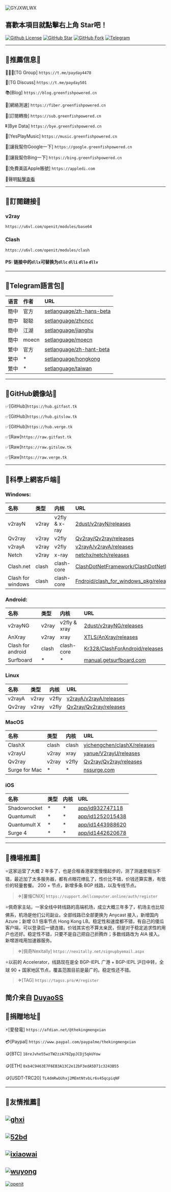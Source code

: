 ![GYJXWLWX](https://cdn.jsdelivr.net/gh/GreenFishStudio/GreenFish@master/Image/Logo/PAYDAY4478.png)


## 喜歡本項目就點擊右上角 Star吧！


[![Github License](https://img.shields.io/github/license/GreenFishStudio/GreenFish.svg?label=LICENSE&logo=github)](https://github.com/GreenFishStudio/GreenFish/blob/master/LICENSE)
[![GitHub Star](https://img.shields.io/github/stars/GreenFishStudio/GreenFish.svg?label=Star&logo=github)](https://github.com/GreenFishStudio/GreenFish/stargazers) 
[![GitHub Fork](https://img.shields.io/github/forks/GreenFishStudio/GreenFish.svg?label=Fork&logo=github)](https://github.com/GreenFishStudio/GreenFish/network/members)
[![Telegram](https://img.shields.io/badge/Telegram-@payday501-3CB371?&logo=telegram)](https://t.me/payday501)


---------------------------------------------------------------------------------------------------------------------------------------------------------------------------------


## 📢推薦信息📢

🧑‍🤝‍🧑[TG Group] `https://t.me/payday4478`

📣[TG Discuss] `https://t.me/payday501`

📚[Blog] `https://blog.greenfishpowered.cn`

📶[網絡測速] `https://fiber.greenfishpowered.cn`

🔄[訂閱轉換] `https://sub.greenfishpowered.cn`

⏬[Bye Data] `https://bye.greenfishpowered.cn`

🎵[YesPlayMusic] `https://music.greenfishpowered.cn`

🔎[讓我幫你Google一下] `https://google.greenfishpowered.cn`

🔎[讓我幫你Bing一下] `https://bing.greenfishpowered.cn`

🧰[免費美區Apple賬號] `https://appledi.com`

📛聲明[點擊查看](https://github.com/GreenFishStudio/GreenFish/blob/privacy/README.md)

---------------------------------------------------------------------------------------------------------------------------------------------------------------------------------

## 📢訂閱鏈接📢

### v2ray

```
https://u6vl.com/openit/modules/base64
```

### Clash

```
https://u6vl.com/openit/modules/clash
```

#### PS: 链接中的`dllx`可替换为`dllc` `dlli` `dllo` `dllv`

---------------------------------------------------------------------------------------------------------------------------------------------------------------------------------

## 📢Telegram語言包📢

| 语言| 作者| URL|
| :--- | :--- | :--- |
| 簡中 | 官方 | [setlanguage/zh-hans-beta](https://t.me/setlanguage/zh-hans-beta) |
| 簡中 | 聪聪 | [setlanguage/zhcncc](https://t.me/setlanguage/zhcncc) |
| 簡中 | 江湖 | [setlanguage/jianghu](https://t.me/setlanguage/jianghu) |
| 簡中 | moecn | [setlanguage/moecn](https://t.me/setlanguage/moecn) |
| 繁中 | 官方 | [setlanguage/zh-hant-beta](https://t.me/setlanguage/zh-hant-beta) |
| 繁中 | * | [setlanguage/hongkong](https://t.me/setlanguage/hongkong) |
| 繁中 | * | [setlanguage/taiwan](https://t.me/setlanguage/taiwan) |

---------------------------------------------------------------------------------------------------------------------------------------------------------------------------------

## 📢GitHub鏡像站📢

✅[GitHub]`https://hub.gitfast.tk`

✅[GitHub]`https://hub.gitslow.tk`

✅[GitHub]`https://hub.verge.tk`

✅[Raw]`https://raw.gitfast.tk`

✅[Raw]`https://raw.gitslow.tk`

✅[Raw]`https://raw.verge.tk`

---------------------------------------------------------------------------------------------------------------------------------------------------------------------------------

## 📢科學上網客戶端📢 

### Windows:

| 名称| 类型| 内核| URL|
| :--- | :--- | :--- | :--- |
| v2rayN | v2ray | v2fly & x-ray | [2dust/v2rayN/releases](https://github.com/2dust/v2rayN/releases) |
| Qv2ray | v2ray | v2fly | [Qv2ray/Qv2ray/releases](https://github.com/Qv2ray/Qv2ray/releases) |
| v2rayA | v2ray | v2fly | [v2rayA/v2rayA/releases](https://github.com/v2rayA/v2rayA/releases) |
| Netch | v2ray | x-ray | [netchx/netch/releases](https://github.com/netchx/netch/releases) |
| Clash.net | clash | clash-core | [ClashDotNetFramework/ClashDotNetFramework/releases](https://github.com/GreenFishStudio/GreenFish/releases/tag/Clash.NET) |
| Clash for windows | clash | clash-core | [Fndroid/clash_for_windows_pkg/releases](https://github.com/Fndroid/clash_for_windows_pkg/releases) |


### Android:

| 名称| 类型| 内核| URL|
| :--- | :--- | :--- | :--- |
| v2rayNG | v2ray | v2fly & xray | [2dust/v2rayNG/releases](https://github.com/2dust/v2rayNG/releases) |
| AnXray | v2ray | xray | [XTLS/AnXray/releases](https://github.com/XTLS/AnXray/releases) |
| Clash for android | clash | clash-core | [Kr328/ClashForAndroid/releases](https://github.com/Kr328/ClashForAndroid/releases) |
| Surfboard | * | * | [manual.getsurfboard.com](https://manual.getsurfboard.com) |


### Linux
| 名称| 类型| 内核| URL|
| :--- | :--- | :--- | :--- |
| v2rayA | v2ray | v2fly | [v2rayA/v2rayA/releases](https://github.com/v2rayA/v2rayA/releases) |
| Qv2ray | v2ray | v2fly | [Qv2ray/Qv2ray/releases](https://github.com/Qv2ray/Qv2ray/releases) |


### MacOS

| 名称| 类型| 内核| URL|
| :--- | :--- | :--- | :--- |
| ClashX | clash | clash | [yichengchen/clashX/releases](https://github.com/yichengchen/clashX/releases) |
| v2rayU | v2ray | xray | [yanue/V2rayU/releases](https://github.com/yanue/V2rayU/releases) |
| Qv2ray | v2ray | v2fly | [Qv2ray/Qv2ray/releases](https://github.com/Qv2ray/Qv2ray/releases) |
| Surge for Mac | * | * | [nssurge.com](https://nssurge.com) |


### iOS

| 名称| 类型| 内核| URL|
| :--- | :--- | :--- | :--- |
| Shadowrocket | * | * | [app/id932747118](https://apps.apple.com/app/shadowrocket/id932747118) |
| Quantumult | * | * | [app/id1252015438](https://apps.apple.com/app/quantumult/id1252015438) |
| Quantumult X | * | * | [app/id1443988620](https://apps.apple.com/app/quantumult-x/id1443988620) |
| Surge 4 | * | * | [app/id1442620678](https://apps.apple.com/app/surge-4/id1442620678) |

---------------------------------------------------------------------------------------------------------------------------------------------------------------------------------


## 📢機場推薦📢 

⭐这家运营了大概 2 年多了，也是合租香港家宽慢慢起步的，测了测速度相当不错，最近加了太多服务器，都有点眼花缭乱了，性价比不错，价钱还算实惠，有低价的轻量套餐。 200 + 节点，新增多条 BGP 线路，以及专线节点。
>✈[薯條CNIX] `https://support.dellcomputer.online/auth/register`

⭐佩奇家主站，一家全线中转线路的高端机场，成立大概三年多了，机场主也比较佛系，机场是他们公司副业。全部线路已全部更换为 Anycast 接入，新增国内 Azure；新增 0.1 倍率节点 Hong Kong LB。稳定性和速度都不错，有自己的傻瓜客户端，可以登录后一键连接。价钱其实也不算太亲民，但是对于稳定追求性的用户也还好。稳定性不错，只要不是自己把自己折腾炸；多数线路改为 AIA 接入。新增游戏用加速器服务。
>✈[佩奇Nexitally] `https://nexitally.net/signupbyemail.aspx`

⭐以前的 Ac­cel­er­a­tor，线路现在是全 BGP-IEPL 广港 + BGP-IEPL 沪日中转，全球 90 + 国家地区节点，覆盖范围目前是最广的。稳定性还不错。
>✈[TAG] `https://tagss.pro/#/register`

简介来自 [DuyaoSS](https://www.duyaoss.com)
---------------------------------------------------------------------------------------------------------------------------------------------------------------------------------


## 📢捐贈地址📢 

⚡[愛發電] `https://afdian.net/@thekingmengxian`

💳[Paypal] `https://www.paypal.com/paypalme/thekingmengxian`

🪙[BTC] `18reJvhe55wzTW2zzA79ZppJCDj5qkUYow`

🪙[ETH] `0xb4C9463E7F6EB3A13C2e12bF3edA5D71c3243B55`

🪙[USDT-TRC20] `TL4dmRwbUhxj2MEmtNtvbLr6v45qcpiqNF`

---------------------------------------------------------------------------------------------------------------------------------------------------------------------------------

## 📢友情推薦📢 

[![ghxi](https://cdn.jsdelivr.net/gh/GreenFishStudio/GreenFish@master/Image/Logo/ghboke-logo.png)](https://ghxi.com)
---------------------------------------------------------------------------------------------------------------------------------------------------------------------------------
[![52bd](https://cdn.jsdelivr.net/gh/GreenFishStudio/GreenFish@master/Image/Logo/52bd-logo.png)](https://www.52bd.net)
---------------------------------------------------------------------------------------------------------------------------------------------------------------------------------
[![ixiaowai](https://cdn.jsdelivr.net/gh/GreenFishStudio/GreenFish@master/Image/Logo/ixiaowai-logo.png)](https://www.ixiaowai.cn)
---------------------------------------------------------------------------------------------------------------------------------------------------------------------------------
[![wuyong](https://cdn.jsdelivr.net/gh/GreenFishStudio/GreenFish@master/Image/Logo/wuyong-logo.png)](https://wuyong.fun)
---------------------------------------------------------------------------------------------------------------------------------------------------------------------------------
[![openit](https://cdn.jsdelivr.net/gh/GreenFishStudio/GreenFish@master/Image/Logo/openit-logo.png)](https://doc.openit.ml)


